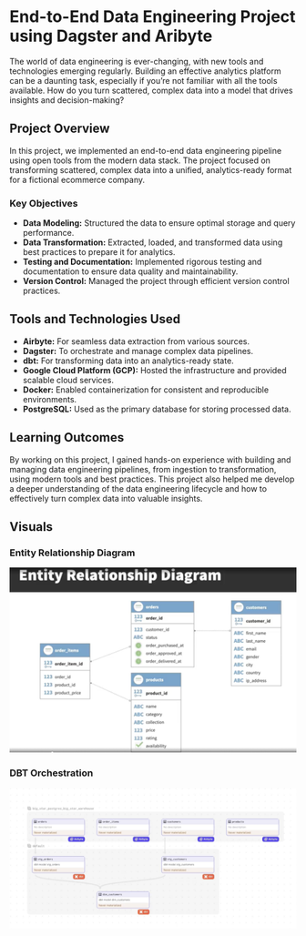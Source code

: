 # End-to-End Data Engineering Project using Dagster and Aribyte

The world of data engineering is ever-changing, with new tools and technologies emerging regularly. Building an effective analytics platform can be a daunting task, especially if you’re not familiar with all the tools available. How do you turn scattered, complex data into a model that drives insights and decision-making?

## Project Overview

In this project, we implemented an end-to-end data engineering pipeline using open tools from the modern data stack. The project focused on transforming scattered, complex data into a unified, analytics-ready format for a fictional ecommerce company. 

### Key Objectives
- **Data Modeling:** Structured the data to ensure optimal storage and query performance.
- **Data Transformation:** Extracted, loaded, and transformed data using best practices to prepare it for analytics.
- **Testing and Documentation:** Implemented rigorous testing and documentation to ensure data quality and maintainability.
- **Version Control:** Managed the project through efficient version control practices.

## Tools and Technologies Used
- **Airbyte:** For seamless data extraction from various sources.
- **Dagster:** To orchestrate and manage complex data pipelines.
- **dbt:** For transforming data into an analytics-ready state.
- **Google Cloud Platform (GCP):** Hosted the infrastructure and provided scalable cloud services.
- **Docker:** Enabled containerization for consistent and reproducible environments.
- **PostgreSQL:** Used as the primary database for storing processed data.

## Learning Outcomes
By working on this project, I gained hands-on experience with building and managing data engineering pipelines, from ingestion to transformation, using modern tools and best practices. This project also helped me develop a deeper understanding of the data engineering lifecycle and how to effectively turn complex data into valuable insights.


## Visuals

### Entity Relationship Diagram
![Entity Relationship Diagram](./images/erd.png)

### DBT Orchestration
![DBT Orchestration](./images/dbt_orchestration.png)
